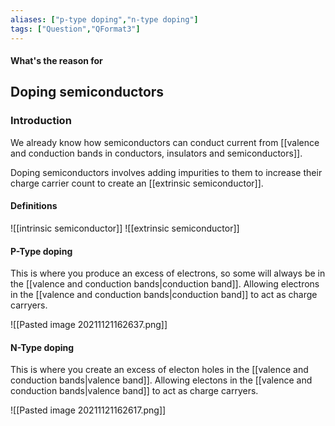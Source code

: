 ```yaml
---
aliases: ["p-type doping","n-type doping"]
tags: ["Question","QFormat3"]
---
```


#### What's the reason for
## Doping semiconductors
### Introduction
We already know how semiconductors can conduct current from [[valence and conduction bands in conductors, insulators and semiconductors]].

Doping semiconductors involves adding impurities to them to increase their charge carrier count to create an [[extrinsic semiconductor]].

#### Definitions
![[intrinsic semiconductor]]
![[extrinsic semiconductor]]

#### P-Type doping
This is where you produce an excess of electrons, so some will always be in the [[valence and conduction bands|conduction band]].
Allowing electrons in the [[valence and conduction bands|conduction band]] to act as charge carryers.

![[Pasted image 20211121162637.png]]

#### N-Type doping
This is where you create an excess of electon holes in the [[valence and conduction bands|valence band]].
Allowing electons in the [[valence and conduction bands|valence band]] to act  as charge carryers.

![[Pasted image 20211121162617.png]]